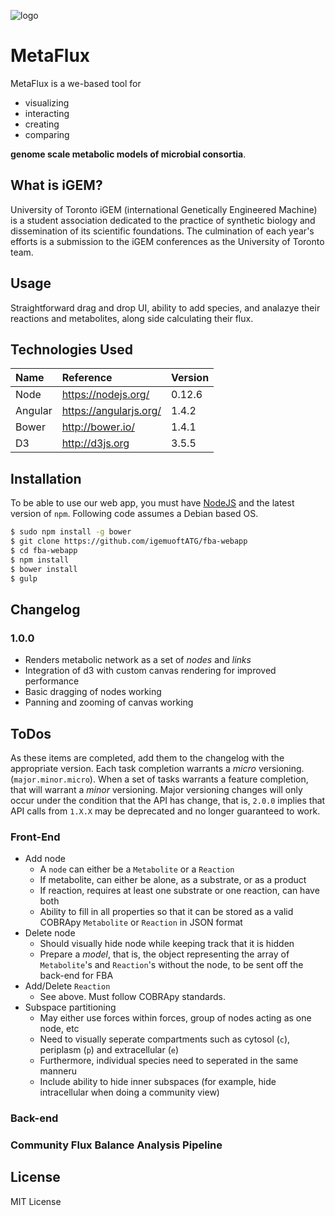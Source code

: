 ![logo](http://45.55.193.224/logo_grey.png)

# MetaFlux

MetaFlux is a we-based tool for

* visualizing
* interacting
* creating
* comparing

**genome scale metabolic models of microbial consortia**.

## What is iGEM?

University of Toronto iGEM (international Genetically Engineered Machine) is a
student association dedicated to the practice of synthetic biology and
dissemination of its scientific foundations. The culmination of each year's
efforts is a submission to the iGEM conferences as the University of Toronto
team.

## Usage

Straightforward drag and drop UI, ability to add species, and analazye
their reactions and metabolites, along side calculating their flux.

## Technologies Used

| Name    | Reference              | Version |
|:--------|:-----------------------|:--------|
| Node    | https://nodejs.org/    | 0.12.6  |
| Angular | https://angularjs.org/ | 1.4.2   |
| Bower   | http://bower.io/       | 1.4.1   |
| D3      | http://d3js.org        | 3.5.5   |


## Installation

To be able to use our web app, you must have [NodeJS](https://nodejs.org/) and
the latest version of `npm`. Following code assumes a Debian based OS.

```bash
$ sudo npm install -g bower
$ git clone https://github.com/igemuoftATG/fba-webapp
$ cd fba-webapp
$ npm install
$ bower install
$ gulp
```

## Changelog

### 1.0.0

* Renders metabolic network as a set of *nodes* and *links*
* Integration of d3 with custom canvas rendering for improved performance
* Basic dragging of nodes working
* Panning and zooming of canvas working

## ToDos

As these items are completed, add them to the changelog with the appropriate
version. Each task completion warrants a *micro* versioning.
(`major.minor.micro`). When a set of tasks warrants a feature completion, that will warrant a *minor* versioning. Major versioning changes will only occur under the condition that the API has change, that is, `2.0.0` implies that API calls from `1.X.X` may be deprecated and no longer guaranteed to work.

### Front-End

* Add node
    * A `node` can either be a `Metabolite` or a `Reaction`
    * If metabolite, can either be alone, as a substrate, or as a product
    * If reaction, requires at least one substrate or one reaction, can have both
    * Ability to fill in all properties so that it can be stored as a valid COBRApy `Metabolite` or `Reaction` in JSON format
* Delete node
    * Should visually hide node while keeping track that it is hidden
    * Prepare a *model*, that is, the object representing the array of `Metabolite`'s and `Reaction`'s without the node, to be sent off the back-end for FBA
* Add/Delete `Reaction`
    * See above. Must follow COBRApy standards.
* Subspace partitioning
    * May either use forces within forces, group of nodes acting as one node, etc
    * Need to visually seperate compartments such as cytosol (`c`), periplasm (`p`) and extracellular (`e`)
    * Furthermore, individual species need to seperated in the same manneru
    * Include ability to hide inner subspaces (for example, hide intracellular when doing a community view)


### Back-end

### Community Flux Balance Analysis Pipeline

## License
MIT License
